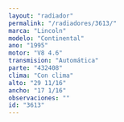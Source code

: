 ```yaml
---
layout: "radiador"
permalink: "/radiadores/3613/"
marca: "Lincoln"
modelo: "Continental"
ano: "1995"
motor: "V8 4.6"
transmision: "Automática"
parte: "432408"
clima: "Con clima"
alto: "29 11/16"
ancho: "17 1/16"
observaciones: ""
id: "3613"
---
```


